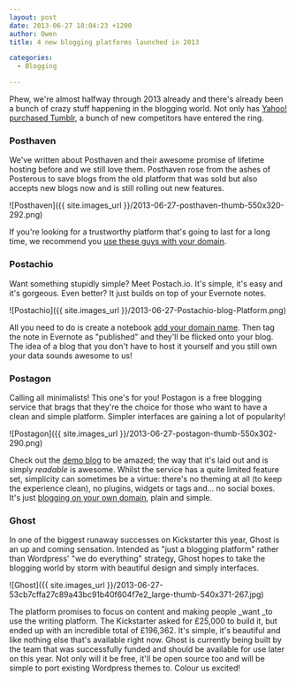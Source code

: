 ```yaml
---
layout: post
date: 2013-06-27 18:04:23 +1200
author: Owen
title: 4 new blogging platforms launched in 2013

categories:
  - Blogging

---
```


Phew, we're almost halfway through 2013 already and there's already been a bunch of crazy stuff happening in the blogging world. Not only has [Yahoo! purchased Tumblr](https://iwantmyname.com/blog/2013/05/worried-about-your-tumblr-blog-after-the-acquisition-by-yahoo.html), a bunch of new competitors have entered the ring. 


### Posthaven

We've written about Posthaven and their awesome promise of lifetime hosting before and we still love them. Posthaven rose from the ashes of Posterous to save blogs from the old platform that was sold but also accepts new blogs now and is still rolling out new features.

![Posthaven]({{ site.images_url }}/2013-06-27-posthaven-thumb-550x320-292.png)

If you're looking for a trustworthy platform that's going to last for a long time, we recommend you [use these guys with your domain](https://iwantmyname.com/services/blog-hosting/posthaven-custom-domain).


### Postachio

Want something stupidly simple? Meet Postach.io. It's simple, it's easy and it's gorgeous. Even better? It just builds on top of your Evernote notes.

![Postachio]({{ site.images_url }}/2013-06-27-Postachio-blog-Platform.png)

All you need to do is create a notebook [add your domain name](https://iwantmyname.com/services/blog-hosting/postachio). Then tag the note in Evernote as "published" and they'll be flicked onto your blog. The idea of a blog that you don't have to host it yourself and you still own your data sounds awesome to us!


### Postagon

Calling all minimalists! This one's for you! Postagon is a free blogging service that brags that they're the choice for those who want to have a clean and simple platform. Simpler interfaces are gaining a lot of popularity!

![Postagon]({{ site.images_url }}/2013-06-27-postagon-thumb-550x302-290.png)

Check out the [demo blog](http://demo.postagon.com/) to be amazed; the way that it's laid out and is simply _readable_ is awesome. Whilst the service has a quite limited feature set, simplicity can sometimes be a virtue: there's no theming at all (to keep the experience clean), no plugins, widgets or tags and... no social boxes. It's just [blogging on your own domain](https://iwantmyname.com/services/blog-hosting/postagon-custom-domain), plain and simple.


### Ghost

In one of the biggest runaway successes on Kickstarter this year, Ghost is an up and coming sensation. Intended as "just a blogging platform" rather than Wordpress' "we do everything" strategy, Ghost hopes to take the blogging world by storm with beautiful design and simply interfaces.

![Ghost]({{ site.images_url }}/2013-06-27-53cb7cffa27c89a43bc91b40f604f7e2_large-thumb-540x371-267.jpg)

The platform promises to focus on content and making people _want _to use the writing platform. The Kickstarter asked for £25,000 to build it, but ended up with an incredible total of £196,362. It's simple, it's beautiful and like nothing else that's available right now. Ghost is currently being built by the team that was successfully funded and should be available for use later on this year. Not only will it be free, it'll be open source too and will be simple to port existing Wordpress themes to. Colour us excited!
